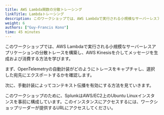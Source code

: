 ```yaml
---
title: AWS Lambda関数の分散トレーシング
linkTitle: Lambdaトレーシング
description: このワークショップでは、AWS Lambdaで実行される小規模なサーバーレスアプリケーションの分散トレースを構築し、AWS Kinesisを介してメッセージを生成および消費する方法を学びます
weight: 6
authors: ["Guy-Francis Kono"]
time: 45 minutes
---
```


このワークショップでは、AWS Lambdaで実行される小規模なサーバーレスアプリケーションの分散トレースを構築し、AWS Kinesisを介してメッセージを生成および消費する方法を学びます。

まず、OpenTelemetryの自動計装がどのようにトレースをキャプチャし、選択した宛先にエクスポートするかを確認します。

次に、手動計装によってコンテキスト伝播を有効にする方法を見ていきます。

このワークショップのために、SplunkはAWS/EC2上のUbuntu Linuxインスタンスを事前に構成しています。このインスタンスにアクセスするには、ワークショップリーダーが提供するURLにアクセスしてください。
